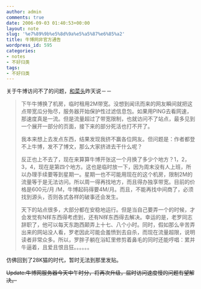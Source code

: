 ```yaml
---
author: admin
comments: true
date: 2006-09-03 01:40:53+00:00
layout: note
slug: '%e7%89%9b%e5%8d%9a%e5%a5%87%e6%85%a2'
title: 牛博网非官方通告
wordpress_id: 595
categories:
- notes
- 不好归类
tags:
- 不好归类
---
```


关于牛博访问不了的问题，[和菜头](http://www.hecaitou.net)昨天说－－



<blockquote>下午牛博换了机房，临时租用2M带宽。没想到闻讯而来的网友瞬间就把这点带宽瓜分殆尽，服务器开始保护性过滤信息包。如果用PING去看网速，那速度真是一流。但是流量超过了带宽限制，也就访问不了站点，最多见到一个展开一部分的页面，接下来的部分死活也打不开了。

我本来想上去发点东西，结果发现我挤不赢各位网友。但问题是：作者都登不上牛博，发不了博文，那么大家挤进去干什么呢？

反正也上不去了，现在来算算牛博开张这一个月换了多少个地方？1，2，3，4，现在是第四个地方。这也是临时放一下，因为周末没有人上班，所以办理手续要等到星期一。星期一也不可能用现在的这个机房，限制2M的流量等于是无法访问。所以周一得再找地方，而且得办独享带宽。目前的价格是600元/月 /M，牛博起码得要4M/月。而且，不能再找中间商了，必须找到源头，否则各式各样的破事还会发生。

天下的站点很多，大部分都在安稳地运行。但是当自己要弄一个的时候，才会发觉有N样东西得考虑到，还有N样东西得去解决。幸运的是，老罗同志辞职了，他可以每天东跑西颠弄上十七、八个小时。同时，假如那么辛苦弄出来的网站没人看，罗老因此可能会羞愤到去自杀，而现在流量超限，说明读者非常众多。所以，罗胖子躺在浴缸里修剪着鼻毛的同时还能哼唱：累并牛逼着，且爱且恨且狂。。。。。。</blockquote>





仿佛回到了28K猫的时代，暂时无法到那里发贴。

<del>Update:牛博网服务器今天中午时分，将再次升级，届时访问速度慢的问题有望解决。</del>
